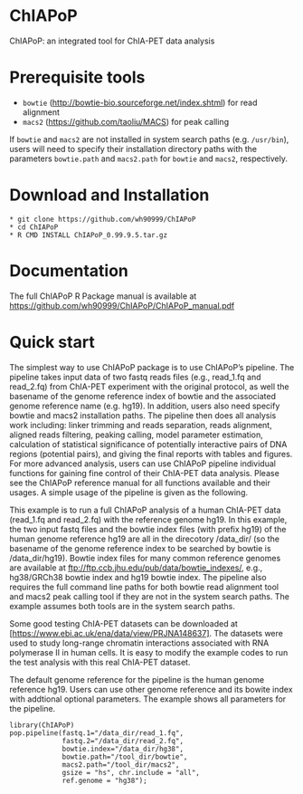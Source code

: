 # ChIAPoP
ChIAPoP: an integrated tool for ChIA-PET data analysis

# Prerequisite tools
* `bowtie` (http://bowtie-bio.sourceforge.net/index.shtml) for read alignment
* `macs2` (https://github.com/taoliu/MACS) for peak calling

If `bowtie` and `macs2` are not installed in system search paths (e.g. `/usr/bin`), users will need to specify their installation directory  paths with the parameters `bowtie.path` and `macs2.path` for `bowtie` and `macs2`, respectively.  

# Download and Installation

  ```
* git clone https://github.com/wh90999/ChIAPoP
* cd ChIAPoP
* R CMD INSTALL ChIAPoP_0.99.9.5.tar.gz
```
# Documentation
The full ChIAPoP R Package manual is available at https://github.com/wh90999/ChIAPoP/ChIAPoP_manual.pdf

# Quick start

The simplest way to use ChIAPoP package is to use ChIAPoP’s pipeline. The pipeline takes input data of two fastq reads files (e.g., read_1.fq and read_2.fq) from ChIA-PET experiment with the original protocol, as well the basename of the genome reference index of bowtie and the associated genome reference name (e.g. hg19). In addition, users also need specify bowtie and macs2 installation paths. The pipeline then does all analysis work including: linker trimming and reads separation, reads alignment, aligned reads filtering, peaking calling, model parameter estimation, calculation of statistical significance of potentially interactive pairs of DNA regions (potential pairs), and giving the final reports with tables and figures. For more advanced analysis, users can use ChIAPoP pipeline individual functions for gaining fine control of their ChIA-PET data analysis. Please see the ChIAPoP reference manual for all functions available and their usages. A simple usage of the pipeline is given as the following.

This example is to run a full ChIAPoP analysis of a human ChIA-PET data (read_1.fq and read_2.fq) with the reference genome hg19. In this example, the two input fastq files and the bowtie index files (with prefix hg19) of the human genome reference hg19 are all in the direcotory /data_dir/ (so the basename of the genome reference index to be searched by bowtie is /data_dir/hg19). Bowtie index files for many common reference genomes are available at ftp://ftp.ccb.jhu.edu/pub/data/bowtie_indexes/, e.g., hg38/GRCh38 bowtie index and hg19 bowtie index. The pipeline also requires the full command line paths for both bowtie read alignment tool and macs2 peak calling tool if they are not in the system search paths. The example assumes both tools are in the system search paths.

Some good testing ChIA-PET datasets can be downloaded at [https://www.ebi.ac.uk/ena/data/view/PRJNA148637]. The datasets were used to study long-range chromatin interactions associated with RNA polymerase II in human cells. It is easy to modify the example codes to run the test analysis with this real ChIA-PET dataset.

The default genome reference for the pipeline is the human genome reference hg19. Users can use other genome reference and its bowite index with addtional optional parameters. The example shows all parameters for the pipeline.
```
library(ChIAPoP)
pop.pipeline(fastq.1="/data_dir/read_1.fq",
             fastq.2="/data_dir/read_2.fq",
             bowtie.index="/data_dir/hg38",
             bowtie.path="/tool_dir/bowtie", 
             macs2.path="/tool_dir/macs2", 
             gsize = "hs", chr.include = "all",
             ref.genome = "hg38");
```
